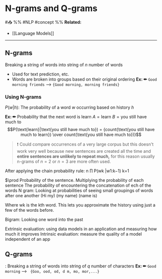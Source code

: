 # N-grams and Q-grams
#📥 
%%
#NLP 
#concept
%%
**Related:**
-  [[Language Models]]

---

## N-grams
 Breaking a string of words into string of $n$ number of words
- Used for text prediction, etc.
- Words are broken into groups based on their original ordering
**Ex: ✏**  `Good morning friends` --> `{Good morning, morning friends}`

### Using N-grams
$P(w|h)$: The probability of a word $w$ occurring based on history $h$

**Ex: ✏**  Probability that the next word is learn
$A = \text{learn}$
$B = \text{you still have much to}$
$$P(\text{learn}|\text{you still have much to}) = {count(\text{you still have much to learn}) \over count(\text{you still have much to})}$$

> ❗ Could compare occurrences of a very large corpus but this doesn't work very well because new sentences are created all the time and **entire sentences are unlikely to repeat much,** for this reason usually n-grams of $n = 2$ or $n = 3$ are more often used.


After applying the chain probability rule: 
n
∏  P(wk |w1:k−1)
k=1

$\prod
Probability of the sentence. Multiplying the probability of each sentence 
The probability of encountering the concatenation of ech of the words 
N gram: Looking at probabilities of seeing small groupings of words after one another
(Hi my) (my name) (name is)


Where wk is the kth word. This lets you approximate the history using just a few of the words before.

Bigram: Looking one word into the past 

Extrinsic evaluation: using data models in an application and measuring how much it improves
Intrinsic evaluation: measure the quality of a model independent of an app

## Q-grams 
: Breaking a string of words into string of $q$ number of characters
**Ex: ✏**  `Good morning` --> ` {Goo, ood, od, d m, mo, mor,...}`

